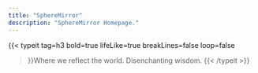 ```yaml
---
title: "SphereMirror"
description: "SphereMirror Homepage."
---
```

{{< typeit 
  tag=h3
  bold=true
  lifeLike=true
  breakLines=false
  loop=false
>}}Where we reflect the world.
Disenchanting wisdom.
{{< /typeit >}}